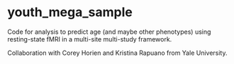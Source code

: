 # youth_mega_sample
Code for analysis to predict age (and maybe other phenotypes) using resting-state fMRI in a multi-site multi-study framework. 

Collaboration with Corey Horien and Kristina Rapuano from Yale University.
